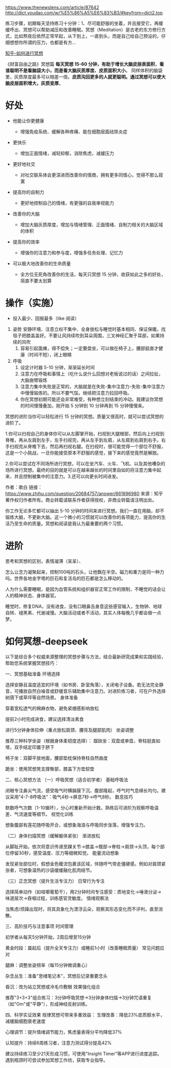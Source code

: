 https://www.thenewslens.com/article/87642
http://dict.youdao.com/w/%E5%86%A5%E6%83%B3/#keyfrom=dict2.top

练习步骤，初期每天坚持练习十分钟：1、尽可能舒服的坐着，并且接受它，再缓缓呼出、冥想可以帮助减压和改善睡眠。冥想（Meditation）是古老的东方修行方式，比如熬夜后依然正常早起，从下到上，一直到头，而是自己给自己预设的，仔细想想你所谓的压力，也都是有方...

[知乎-如何进行冥想](https://www.zhihu.com/question/20684757)

《财富自由之路》冥想篇
**每天冥想 15-60 分钟，有助于增长大脑皮层表面积**，**看谁聪明不是看脑袋大小，而是看大脑灰质厚度、皮质面积大小**。
同样体积的脑袋里，灰质厚度最多可以相差一倍。**皮质沟回更多的人就更聪明。通过冥想可以使大脑皮层面积增大，灰质变厚**。

# 好处

- 他能让你更健康
  - 增强免疫系统、缓解各种疼痛、能在细胞层面祛除炎症

- 更快乐
  - 增加正面情绪，减轻抑郁，消除焦虑，减缓压力

- 更好地社交
  - 对社交联系体会更深进而改善你的情商，拥有更多同情心，觉得不那么寂寞

- 提高你的自制力
  - 更好地控制自己的情绪，有更强的自我审视能力
- 改善你的大脑
  - 增加大脑灰质厚度，增加与情绪管理、正面情绪、自制力相关的大脑区域的体积
- 提高你的效率
  - 增强你的注意力和参与度，增强多任务处理、记忆力
- 可以极大地改善你的生命质量
  - 全方位无死角改善你的生活，每天只冥想 15 分钟，收获如此之多的好处，简直不要太划算

# 操作（实施）

- 投入最少、回报最多（like 阅读）

1. 姿势 安静环境、注意立权不集中、全身放松与睡觉时基本相同、保证保暖。找毯子把膝盖盖好。不要让风持续吹到耳朵周围，三叉神经汇聚于耳部，如果持续的风吹
   1. 容易引起面瘫，得不偿失；一定要盘坐，可以做在椅子上，腰部挺直才健康（时间不短），闭上眼睛
2. 呼吸
   1. 设定计时器 5-10 分钟，渐渐延长时间
   2. 注意力在呼吸和事情上（吃什么说什么回想对老板说过的话）之间拉扯，大脑曲臂锻炼
   3. 注意力集中失败是正常的，大脑就是在失败-集中注意力-失败-集中注意力中慢慢锻炼的。所以不要气馁。继续把注意力拉回呼吸。
   4. 你在冥想初期可能还会非常难受，有种想立刻结束的冲动。我建议你冥想的时间慢慢叠加，刚开始 5 分钟到 10 分钟再到 15 分钟慢慢来。

冥想的进阶当你可以轻松进行 15 分钟的冥想。质量又很高时，就可以尝试冥想的进阶了。

1.你可以扫视自己的身体你可以从左脚掌开始，扫视到大腿根部，然后向上扫视到脊椎，再从左肩到左手，左手扫视完，再从左手到左肩，从左肩到右肩到右手。右手扫视完从脊椎下去，然后再扫视右腿。在扫视时，很可能觉得一个部位不舒服，这是一个小挑战，一旦你能接受原本不舒服的感觉，接下来的感觉竟然是解脱。

2.你可以尝试在不同场所进行冥想，可以在坐汽车、火车、飞机、以及其他嘈杂的场所进行冥想。最终的目的就是可以在越来越长的时间里自如的将注意力集中起来，并且控制被集中的注意力。3.还可以向更长时间进发。

作者：歌白
链接：https://www.zhihu.com/question/20684757/answer/661896980
来源：知乎
著作权归作者所有。商业转载请联系作者获得授权，非商业转载请注明出处。

你工作无论多忙都可以抽出 5-10 分钟的时间来进行冥想。我们一直在用脑，却不锻炼大脑，不更新大脑。这一个微小的习惯就可以改善你的各项能力，提高你的生活乃至生命的质量。冥想和阅读是我认为最重要的两个习惯。

# 进阶







思考和冥想的区别，表情凝滞（呆呆）、

怎么让念力凝聚起来，控制100吨的石头，让他飘在半空。磁力和重力是同一种力吗。世界各地金字塔的巨石和复活岛的巨石都是怎么移动的。

人为什么需要睡眠，是因为血管系统和组织器官正常工作的限制，不睡觉的话会让人的精神状态、身体器官。

睡觉时，修复DNA，没有进食，没有口眼鼻舌身意这些感官输入，生物钟、地球自转、褪黑素、代谢减慢。大脑活动或者不活动，其实人体每晚几乎都会做一点梦。
# 如何冥想-deepseek
以下是综合多个权威来源整理的冥想步骤与方法，结合最新研究成果和实践经验，帮助您系统掌握冥想技巧：

一、冥想基础准备
环境选择

   选择安静且温度适宜的环境（如书房、卧室角落），关闭电子设备。若无法完全静音，可播放自然白噪音或舒缓音乐辅助集中注意力。对进阶练习者，可在户外选择树荫下或草坪等自然场景。
身体准备

穿着宽松透气的棉麻衣物，避免紧绷感影响放松

提前2小时完成进食，建议选择清淡素食

进行5分钟身体拉伸（重点放松肩颈、腰背及腿部肌肉）
坐姿调整

   推荐三种科学坐姿（根据身体柔韧度选择）：
跏趺坐：双盘或单盘，脊柱挺直如塔，双手结定印置于脐下

椅子坐：双脚平放地面，腰部垫枕保持脊柱自然曲度

跪坐：使用冥想凳支撑臀部，膝盖下方垫软垫

二、核心冥想方法
（一）呼吸冥想（适合初学者）
基础呼吸法

   闭眼专注鼻尖气流，感受吸气时横膈膜下沉、腹部隆起，呼气时气息绵长均匀。建议采用"4-7-8呼吸法"：吸气4秒→屏息7秒→呼气8秒。
数息技巧

   默数呼气次数（1-10循环），分心时重新开始计数。熟练后可进阶为观察呼吸温差、气流速度等细节。
视觉化训练

   想象腹部有莲花随呼吸开合，或想象海浪与呼吸同步涨落，增强专注力。

（二）身体扫描冥想（缓解躯体紧张）
渐进放松

   从脚趾开始，依次将意识传递至踝关节→膝盖→髋部→脊柱→肩颈→头顶，每个部位停留30秒，感受温度、压力等细微知觉。
能量流动想象

   发现紧张部位时，假想金色暖流包裹该区域，伴随呼气带走僵硬感。例如对肩颈紧张者，可想象温热的沙袋缓缓融化肌肉结节。

（三）正念冥想（提升生活专注力）
日常行为专注

   选择简单动作（如咀嚼葡萄干），用2分钟时间专注感受：质地变化→唾液分泌→味道层次→吞咽过程，训练感官灵敏度。
情绪观察法

   当焦虑/烦躁出现时，将其具象化为漂浮云朵，观察其形态变化而不评判，直至消散。

三、高阶技巧与注意事项
时间管理

初学者从每天5分钟开始，2周后增至15分钟

黄金时段：晨起后（提升全天专注力）或睡前1小时（改善睡眠质量）
常见问题应对

腿麻：调整坐姿频率（每15分钟微调重心）

杂念丛生：准备"思绪笔记本"，冥想后记录重要念头

昏沉：改为站立冥想或冷毛巾敷眼
效果强化组合

   推荐"3+3+3"组合练习：3分钟呼吸冥想→3分钟身体扫描→3分钟咒语重复（如"Om"或"平静"），形成神经反射训练。

四、科学实证效果
规律冥想可带来多重效益：
生理改善：降低23%皮质醇水平，减缓脑细胞衰老速度

心理调节：提升情绪调节能力，焦虑量表得分平均降低37%

认知提升：持续6周练习者，注意力测试得分提高42%

建议持续练习至少21天形成习惯，可使用"Insight Timer"等APP进行进度追踪。遇到瓶颈时可尝试参加冥想工作坊，获取专业指导。
